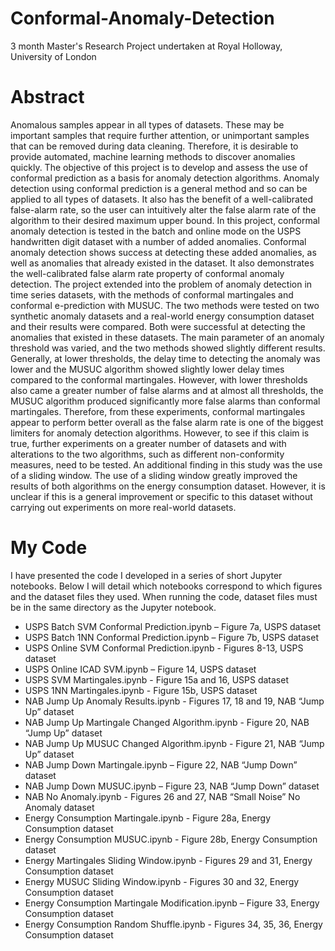 # Conformal-Anomaly-Detection
3 month Master's Research Project undertaken at Royal Holloway, University of London

# Abstract
Anomalous samples appear in all types of datasets. These may be important samples
that require further attention, or unimportant samples that can be removed during
data cleaning. Therefore, it is desirable to provide automated, machine learning
methods to discover anomalies quickly. The objective of this project is to develop
and assess the use of conformal prediction as a basis for anomaly detection
algorithms. Anomaly detection using conformal prediction is a general method and
so can be applied to all types of datasets. It also has the benefit of a well-calibrated
false-alarm rate, so the user can intuitively alter the false alarm rate of the algorithm
to their desired maximum upper bound. In this project, conformal anomaly
detection is tested in the batch and online mode on the USPS handwritten digit
dataset with a number of added anomalies. Conformal anomaly detection shows
success at detecting these added anomalies, as well as anomalies that already existed
in the dataset. It also demonstrates the well-calibrated false alarm rate property of
conformal anomaly detection. The project extended into the problem of anomaly
detection in time series datasets, with the methods of conformal martingales and
conformal e-prediction with MUSUC. The two methods were tested on two
synthetic anomaly datasets and a real-world energy consumption dataset and their
results were compared. Both were successful at detecting the anomalies that existed
in these datasets. The main parameter of an anomaly threshold was varied, and the
two methods showed slightly different results. Generally, at lower thresholds, the
delay time to detecting the anomaly was lower and the MUSUC algorithm showed
slightly lower delay times compared to the conformal martingales. However, with
lower thresholds also came a greater number of false alarms and at almost all
thresholds, the MUSUC algorithm produced significantly more false alarms than
conformal martingales. Therefore, from these experiments, conformal martingales
appear to perform better overall as the false alarm rate is one of the biggest limiters
for anomaly detection algorithms. However, to see if this claim is true, further
experiments on a greater number of datasets and with alterations to the two
algorithms, such as different non-conformity measures, need to be tested. An
additional finding in this study was the use of a sliding window. The use of a sliding
window greatly improved the results of both algorithms on the energy consumption
dataset. However, it is unclear if this is a general improvement or specific to this
dataset without carrying out experiments on more real-world datasets. 

# My Code
I have presented the code I developed in a series of short Jupyter notebooks. Below
I will detail which notebooks correspond to which figures and the dataset files they used. 
When running the code, dataset files must be in the same directory as the Jupyter notebook. 

* USPS Batch SVM Conformal Prediction.ipynb – Figure 7a, USPS dataset
* USPS Batch 1NN Conformal Prediction.ipynb – Figure 7b, USPS dataset
* USPS Online SVM Conformal Prediction.ipynb - Figures 8-13, USPS dataset
* USPS Online ICAD SVM.ipynb – Figure 14, USPS dataset
* USPS SVM Martingales.ipynb - Figure 15a and 16, USPS dataset
* USPS 1NN Martingales.ipynb - Figure 15b, USPS dataset
* NAB Jump Up Anomaly Results.ipynb - Figures 17, 18 and 19, NAB “Jump Up”
dataset
* NAB Jump Up Martingale Changed Algorithm.ipynb - Figure 20, NAB “Jump Up”
dataset
* NAB Jump Up MUSUC Changed Algorithm.ipynb - Figure 21, NAB “Jump Up”
dataset
* NAB Jump Down Martingale.ipynb – Figure 22, NAB “Jump Down” dataset
* NAB Jump Down MUSUC.ipynb – Figure 23, NAB “Jump Down” dataset
* NAB No Anomaly.ipynb - Figures 26 and 27, NAB “Small Noise” No Anomaly
dataset
* Energy Consumption Martingale.ipynb - Figure 28a, Energy Consumption dataset
* Energy Consumption MUSUC.ipynb - Figure 28b, Energy Consumption dataset
* Energy Martingales Sliding Window.ipynb - Figures 29 and 31, Energy
Consumption dataset
* Energy MUSUC Sliding Window.ipynb - Figures 30 and 32, Energy Consumption
dataset
* Energy Consumption Martingale Modification.ipynb – Figure 33, Energy
Consumption dataset 
* Energy Consumption Random Shuffle.ipynb - Figures 34, 35, 36, Energy
Consumption dataset 
